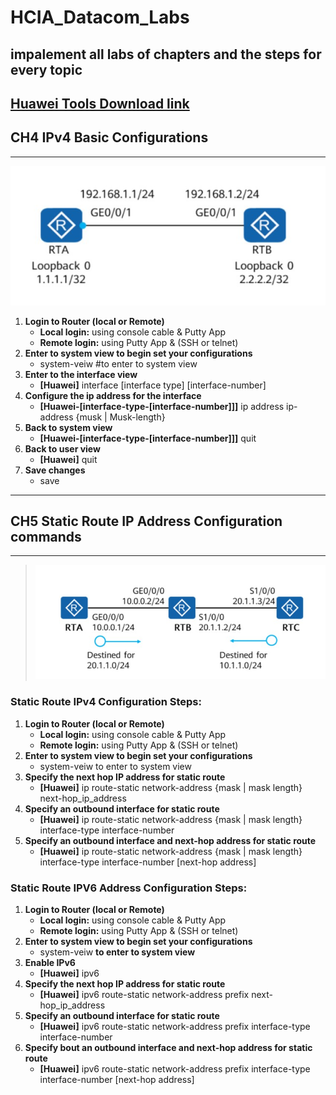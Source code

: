 # HCIA_Datacom_Labs
impalement all labs  of chapters and the steps for every topic
---
[Huawei Tools Download link](https://mega.nz/folder/WkUDmQjK#jUw9HnMms1lHpdvhagCc9g) 
---
  ## CH4 IPv4 Basic Configurations
  ---
  ![Lab_Topology](/CH4/Basic_Conf.jpg)

  1. **Login to Router (local or Remote)**
      - **Local login:** using console cable & Putty App
      - **Remote login:** using Putty App & (SSH  or telnet)
  2. **Enter to system view to begin set your configurations** 
      - **<Huawei>** system-veiw  #to enter to system view
  3. **Enter to the interface view** 
      - **[Huawei]** interface [interface type] [interface-number]
  4. **Configure the ip address for the interface**
      - **[Huawei-[interface-type-[interface-number]]]** ip address ip-address {musk | Musk-length}
  5. **Back to system view** 
      - **[Huawei-[interface-type-[interface-number]]]** quit
  6. **Back to user view**
      - **[Huawei]** quit
  7. **Save changes**
      - **<Huawei>** save
______________________________________________________________________________________________________________________________________________________________________________  
  
  ## CH5 Static Route IP Address Configuration commands
  ---
  >![Static_route_Topology](/CH5/STATIC_Route.jpg)
  
  ### Static Route IPv4 Configuration Steps:
  1. **Login to Router (local or Remote)**
      - **Local login:** using console cable & Putty App
      - **Remote login:** using Putty App & (SSH  or telnet)
  2. **Enter to system view to begin set your configurations** 
      - **<Huawei>** system-veiw  to enter to system view
  3. **Specify the next hop IP address for static route**
      - **[Huawei]** ip route-static network-address {mask | mask length} next-hop_ip_address
  4. **Specify an outbound interface for static route**
      - **[Huawei]** ip route-static network-address {mask | mask length} interface-type interface-number
  5. **Specify an outbound interface and next-hop address for static route**
      - **[Huawei]** ip route-static network-address {mask | mask length}  interface-type interface-number [next-hop address]
     
  ### Static Route IPV6 Address Configuration Steps:
  1. **Login to Router (local or Remote)**
      - **Local login:** using console cable & Putty App
      - **Remote login:** using Putty App & (SSH  or telnet)
  2. **Enter to system view to begin set your configurations** 
      - **<Huawei>** system-veiw  __to enter to system view__
  3. **Enable IPv6**
      - **[Huawei]** ipv6
  4. **Specify the next hop IP address for static route**
      - **[Huawei]** ipv6 route-static network-address prefix next-hop_ip_address
  5. **Specify an outbound interface for static route**
      - **[Huawei]** ipv6 route-static network-address prefix interface-type interface-number
  6. **Specify bout an outbound interface and next-hop address for static route**
      - **[Huawei]** ipv6 route-static network-address prefix  interface-type interface-number [next-hop address]
